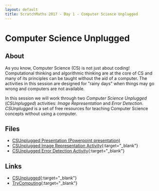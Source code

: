 ```yaml
---
layout: default
title: ScratchMaths 2017 - Day 1 - Computer Science Unplugged
---
```


# Computer Science Unplugged

## About

As you know, Computer Science (CS) is not just about coding! 
Computational thinking and algorithmic thinking are at the core of CS and many of its principles can be taught without the aid of a computer.
The activities in this session are designed for "rainy days" when things may go wrong and computers are not available.

In this session we will work through two *Computer Science Unplugged* (*CSUnplugged*) activities: *Image Representation* and *Error Detection*.
*CSUnplugged* is a set of free resources for teaching Computer Science concepts without using a computer.

## Files

- [CSUnplugged Presentation (Powerpoint presentation)](unplugged.pptx)
- [CSUnplugged Image Representation Activity](http://csunplugged.org/wp-content/uploads/2014/12/unplugged-02-image_representation.pdf){:target="_blank"}
- [CSUnplugged Error Detection Activity](http://csunplugged.org/wp-content/uploads/2014/12/unplugged-04-error_detection.pdf){:target="_blank"}

## Links

- [CSUnplugged](http://csunplugged.org/){:target="_blank"}
- [TryComputing](http://www.trycomputing.org/){:target="_blank"}